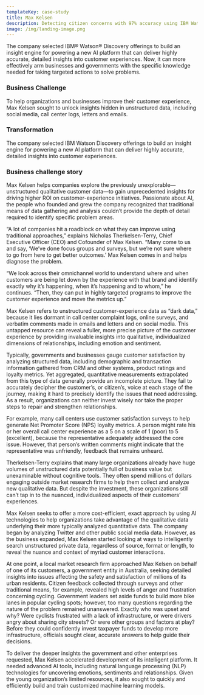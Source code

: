 ```yaml
---
templateKey: case-study
title: Max Kelsen
description: Detecting citizen concerns with 97% accuracy using IBM Watson
image: /img/landing-image.png
---
```

The company selected IBM® Watson® Discovery offerings to build an insight engine for powering a new AI platform that can deliver highly accurate, detailed insights into customer experiences. Now, it can more effectively arm businesses and governments with the specific knowledge needed for taking targeted actions to solve problems.

### Business Challenge 

To help organizations and businesses improve their customer experience, Max Kelsen sought to unlock insights hidden in unstructured data, including social media, call center logs, letters and emails.

### Transformation 

The company selected IBM Watson Discovery offerings to build an insight engine for powering a new AI platform that can deliver highly accurate, detailed insights into customer experiences.

### Business challenge story 

Max Kelsen helps companies explore the previously unexplorable—unstructured qualitative customer data—to gain unprecedented insights for driving higher ROI on customer-experience initiatives. Passionate about AI, the people who founded and grew the company recognized that traditional means of data gathering and analysis couldn’t provide the depth of detail required to identify specific problem areas.

“A lot of companies hit a roadblock on what they can improve using traditional approaches,” explains Nicholas Therkelsen-Terry, Chief Executive Officer (CEO) and Cofounder of Max Kelsen. “Many come to us and say, ‘We’ve done focus groups and surveys, but we’re not sure where to go from here to get better outcomes.’ Max Kelsen comes in and helps diagnose the problem.

“We look across their omnichannel world to understand where and when customers are being let down by the experience with that brand and identify exactly why it’s happening, when it’s happening and to whom,” he continues. “Then, they can put in highly targeted programs to improve the customer experience and move the metrics up.”

Max Kelsen refers to unstructured customer-experience data as “dark data,” because it lies dormant in call center complaint logs, online surveys, and verbatim comments made in emails and letters and on social media. This untapped resource can reveal a fuller, more precise picture of the customer experience by providing invaluable insights into qualitative, individualized dimensions of relationships, including emotion and sentiment.

Typically, governments and businesses gauge customer satisfaction by analyzing structured data, including demographic and transaction information gathered from CRM and other systems, product ratings and loyalty metrics. Yet aggregated, quantitative measurements extrapolated from this type of data generally provide an incomplete picture. They fail to accurately decipher the customer’s, or citizen’s, voice at each stage of the journey, making it hard to precisely identify the issues that need addressing. As a result, organizations can neither invest wisely nor take the proper steps to repair and strengthen relationships.

For example, many call centers use customer satisfaction surveys to help generate Net Promoter Score (NPS) loyalty metrics. A person might rate his or her overall call center experience as a 5 on a scale of 1 (poor) to 5 (excellent), because the representative adequately addressed the core issue. However, that person’s written comments might indicate that the representative was unfriendly, feedback that remains unheard.

Therkelsen-Terry explains that many large organizations already have huge volumes of unstructured data potentially full of business value but unexaminable without cognitive tools. They often spend millions of dollars engaging outside market research firms to help them collect and analyze new qualitative data. But despite the investment, these organizations still can’t tap in to the nuanced, individualized aspects of their customers’ experiences.

Max Kelsen seeks to offer a more cost-efficient, exact approach by using AI technologies to help organizations take advantage of the qualitative data underlying their more typically analyzed quantitative data. The company began by analyzing Twitter and other public social media data. However, as the business expanded, Max Kelsen started looking at ways to intelligently search unstructured private data, regardless of source, format or length, to reveal the nuance and context of myriad customer interactions.

At one point, a local market research firm approached Max Kelsen on behalf of one of its customers, a government entity in Australia, seeking detailed insights into issues affecting the safety and satisfaction of millions of its urban residents. Citizen feedback collected through surveys and other traditional means, for example, revealed high levels of anger and frustration concerning cycling. Government leaders set aside funds to build more bike lanes in popular cycling spots; however, too many questions regarding the nature of the problem remained unanswered. Exactly who was upset and why? Were cyclists frustrated with a lack of infrastructure, or were drivers angry about sharing city streets? Or were other groups and factors at play? Before they could confidently invest taxpayer funds to develop more infrastructure, officials sought clear, accurate answers to help guide their decisions.

To deliver the deeper insights the government and other enterprises requested, Max Kelsen accelerated development of its intelligent platform. It needed advanced AI tools, including natural language processing (NLP) technologies for uncovering emotions, sentiments and relationships. Given the young organization’s limited resources, it also sought to quickly and efficiently build and train customized machine learning models.
